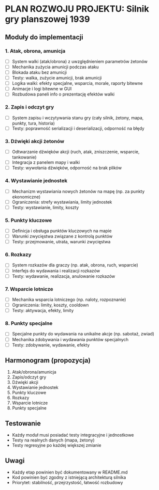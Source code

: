 # PLAN ROZWOJU PROJEKTU: Silnik gry planszowej 1939

## Moduły do implementacji

### 1. Atak, obrona, amunicja
- [ ] System walki (atak/obrona) z uwzględnieniem parametrów żetonów
- [ ] Mechanika zużycia amunicji podczas ataku
- [ ] Blokada ataku bez amunicji
- [ ] Testy: walka, zużycie amunicji, brak amunicji
- [ ] Logika walki: efekty specjalne, wsparcia, morale, raporty bitewne
- [ ] Animacje i logi bitewne w GUI
- [ ] Rozbudowa paneli info o prezentację efektów walki

### 2. Zapis i odczyt gry
- [ ] System zapisu i wczytywania stanu gry (cały silnik, żetony, mapa, punkty, tura, historia)
- [ ] Testy: poprawność serializacji i deserializacji, odporność na błędy

### 3. Dźwięki akcji żetonów
- [ ] Odtwarzanie dźwięków akcji (ruch, atak, zniszczenie, wsparcie, tankowanie)
- [ ] Integracja z panelem mapy i walki
- [ ] Testy: wywołania dźwięków, odporność na brak plików

### 4. Wystawianie jednostek
- [ ] Mechanizm wystawiania nowych żetonów na mapę (np. za punkty ekonomiczne)
- [ ] Ograniczenia: strefy wystawiania, limity jednostek
- [ ] Testy: wystawianie, limity, koszty

### 5. Punkty kluczowe
- [ ] Definicja i obsługa punktów kluczowych na mapie
- [ ] Warunki zwycięstwa związane z kontrolą punktów
- [ ] Testy: przejmowanie, utrata, warunki zwycięstwa

### 6. Rozkazy
- [ ] System rozkazów dla graczy (np. atak, obrona, ruch, wsparcie)
- [ ] Interfejs do wydawania i realizacji rozkazów
- [ ] Testy: wydawanie, realizacja, anulowanie rozkazów

### 7. Wsparcie lotnicze
- [ ] Mechanika wsparcia lotniczego (np. naloty, rozpoznanie)
- [ ] Ograniczenia: limity, koszty, cooldown
- [ ] Testy: aktywacja, efekty, limity

### 8. Punkty specjalne
- [ ] Specjalne punkty do wydawania na unikalne akcje (np. sabotaż, zwiad)
- [ ] Mechanika zdobywania i wydawania punktów specjalnych
- [ ] Testy: zdobywanie, wydawanie, efekty

## Harmonogram (propozycja)
1. Atak/obrona/amunicja
2. Zapis/odczyt gry
3. Dźwięki akcji
4. Wystawianie jednostek
5. Punkty kluczowe
6. Rozkazy
7. Wsparcie lotnicze
8. Punkty specjalne

## Testowanie
- Każdy moduł musi posiadać testy integracyjne i jednostkowe
- Testy na realnych danych (mapa, żetony)
- Testy regresyjne po każdej większej zmianie

## Uwagi
- Każdy etap powinien być dokumentowany w README.md
- Kod powinien być zgodny z istniejącą architekturą silnika
- Priorytet: stabilność, przejrzystość, łatwość rozbudowy
